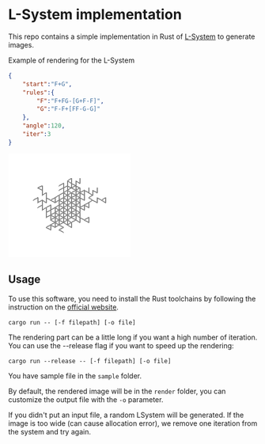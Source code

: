# L-System implementation

This repo contains a simple implementation in Rust of [L-System](https://en.m.wikipedia.org/wiki/L-system) to generate images.

Example of rendering for the L-System 

```json
{
    "start":"F+G",
    "rules":{
        "F":"F+FG-[G+F-F]",
        "G":"F-F+[FF-G-G]"
    },
    "angle":120,
    "iter":3
}
```

![Example](sample/example.png)

## Usage

To use this software, you need to install the Rust toolchains by following the instruction on the [official website](https://www.rust-lang.org/tools/install).

```
cargo run -- [-f filepath] [-o file]
```

The rendering part can be a little long if you want a high number of iteration. You can use the --release flag if you want to speed up the rendering:

```
cargo run --release -- [-f filepath] [-o file]
```

You have sample file in the `sample` folder.

By default, the rendered image will be in the `render` folder, you can customize the output file with the `-o` parameter.

If you didn't put an input file, a random LSystem will be generated. If the image is too wide (can cause allocation error), we remove one iteration from the system and try again.
